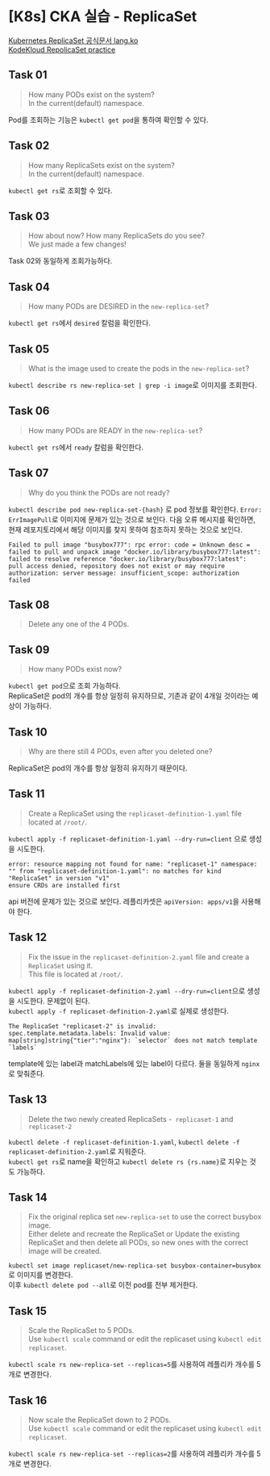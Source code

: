 # [K8s] CKA 실습 - ReplicaSet

[Kubernetes ReplicaSet 공식문서 lang.ko](https://kubernetes.io/ko/docs/concepts/workloads/controllers/replicaset/)  
[KodeKloud RepolicaSet practice](https://kodekloud.com/topic/practice-test-replicasets-2/)

## Task 01

> How many PODs exist on the system?  
> In the current(default) namespace.

Pod를 조회하는 기능은 `kubectl get pod`을 통하여 확인할 수 있다.

## Task 02

> How many ReplicaSets exist on the system?  
> In the current(default) namespace.

`kubectl get rs`로 조회할 수 있다.

## Task 03

> How about now? How many ReplicaSets do you see?  
> We just made a few changes!

Task 02와 동일하게 조회가능하다.

## Task 04

> How many PODs are DESIRED in the `new-replica-set`?

`kubectl get rs`에서 `desired` 칼럼을 확인한다.

## Task 05

> What is the image used to create the pods in the `new-replica-set`?

`kubectl describe rs new-replica-set | grep -i image`로 이미지를 조회한다.

## Task 06

> How many PODs are READY in the `new-replica-set`?

`kubectl get rs`에서 `ready` 칼럼을 확인한다.

## Task 07

> Why do you think the PODs are not ready?

`kubectl describe pod new-replica-set-{hash}` 로 pod 정보를 확인한다. `Error: ErrImagePull`로 이미지에 문제가 있는 것으로 보인다. 다음 오류 메시지를 확인하면, 현재 레포지토리에서 해당 이미지를 찾지 못하여 참조하지 못하는 것으로 보인다.

```
Failed to pull image "busybox777": rpc error: code = Unknown desc = failed to pull and unpack image "docker.io/library/busybox777:latest": failed to resolve reference "docker.io/library/busybox777:latest": pull access denied, repository does not exist or may require authorization: server message: insufficient_scope: authorization failed
```

## Task 08

> Delete any one of the 4 PODs.

## Task 09

> How many PODs exist now?

`kubectl get pod`으로 조회 가능하다.  
ReplicaSet은 pod의 개수를 항상 일정히 유지하므로, 기존과 같이 4개일 것이라는 예상이 가능하다.

## Task 10

> Why are there still 4 PODs, even after you deleted one?

ReplicaSet은 pod의 개수를 항상 일정히 유지하기 때문이다.

## Task 11

> Create a ReplicaSet using the `replicaset-definition-1.yaml` file located at `/root/`.

`kubectl apply -f replicaset-definition-1.yaml --dry-run=client` 으로 생성을 시도한다.

```
error: resource mapping not found for name: "replicaset-1" namespace: "" from "replicaset-definition-1.yaml": no matches for kind "ReplicaSet" in version "v1"
ensure CRDs are installed first
```

api 버전에 문제가 있는 것으로 보인다. 레플리카셋은 `apiVersion: apps/v1`을 사용해야 한다.

## Task 12

> Fix the issue in the `replicaset-definition-2.yaml` file and create a `ReplicaSet` using it.  
> This file is located at `/root/`.

`kubectl apply -f replicaset-definition-2.yaml --dry-run=client`으로 생성을 시도한다. 문제없이 된다.  
`kubectl apply -f replicaset-definition-2.yaml`로 실제로 생성한다.

```
The ReplicaSet "replicaset-2" is invalid: spec.template.metadata.labels: Invalid value: map[string]string{"tier":"nginx"}: `selector` does not match template `labels`
```

template에 있는 label과 matchLabels에 있는 label이 다르다. 둘을 동일하게 `nginx`로 맞춰준다.

## Task 13

> Delete the two newly created ReplicaSets -` replicaset-1` and `replicaset-2`

`kubectl delete -f replicaset-definition-1.yaml`, `kubectl delete -f replicaset-definition-2.yaml`로 지워준다.  
`kubectl get rs`로 name을 확인하고 `kubectl delete rs {rs.name}`로 지우는 것도 가능하다.

## Task 14

> Fix the original replica set `new-replica-set` to use the correct busybox image.  
> Either delete and recreate the ReplicaSet or Update the existing ReplicaSet and then delete all PODs, so new ones with the correct image will be created.

`kubectl set image replicaset/new-replica-set busybox-container=busybox`로 이미지를 변경한다.  
이후 `kubectl delete pod --all`로 이전 pod를 전부 제거한다.

## Task 15

> Scale the ReplicaSet to 5 PODs.  
> Use `kubectl scale` command or edit the replicaset using k`ubectl edit replicaset`.

`kubectl scale rs new-replica-set --replicas=5`를 사용하여 레플리카 개수를 5개로 변경한다.

## Task 16

> Now scale the ReplicaSet down to 2 PODs.  
> Use `kubectl scale` command or edit the replicaset using k`ubectl edit replicaset`.

`kubectl scale rs new-replica-set --replicas=2`를 사용하여 레플리카 개수를 5개로 변경한다.
